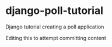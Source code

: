 # django-poll-tutorial
Django tutorial creating a poll application

Editing this to attempt committing content

